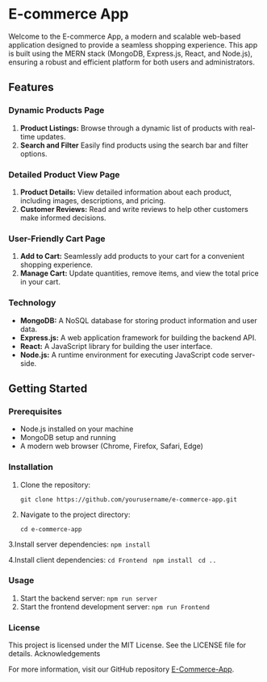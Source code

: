 # E-commerce App

Welcome to the E-commerce App, a modern and scalable web-based application designed to provide a seamless shopping experience. This app is built using the MERN stack (MongoDB, Express.js, React, and Node.js), ensuring a robust and efficient platform for both users and administrators.

## Features

### Dynamic Products Page
1. **Product Listings:** Browse through a dynamic list of products with real-time updates.
2. **Search and Filter** Easily find products using the search bar and filter options.

### Detailed Product View Page
1. **Product Details:** View detailed information about each product, including images, descriptions, and pricing.
2. **Customer Reviews:** Read and write reviews to help other customers make informed decisions.

### User-Friendly Cart Page
1. **Add to Cart:** Seamlessly add products to your cart for a convenient shopping experience.
2. **Manage Cart:** Update quantities, remove items, and view the total price in your cart.


### Technology
- **MongoDB:** A NoSQL database for storing product information and user data.
- **Express.js:** A web application framework for building the backend API.
- **React:** A JavaScript library for building the user interface.
- **Node.js:** A runtime environment for executing JavaScript code server-side.



## Getting Started

### Prerequisites
- Node.js installed on your machine
- MongoDB setup and running
- A modern web browser (Chrome, Firefox, Safari, Edge)

### Installation
1. Clone the repository:
   
      ```git clone https://github.com/yourusername/e-commerce-app.git```


2. Navigate to the project directory:
   
      ```cd e-commerce-app ```

3.Install server dependencies:
         ```npm install ```
     

4.Install client dependencies:
         ```cd Frontend ```
         ```npm install ```
         ```cd .. ```


### Usage

1. Start the backend server:
   ``` npm run server ```
2. Start the frontend development server:
   ``` npm run Frontend ```

### License

This project is licensed under the MIT License. See the LICENSE file for details.
Acknowledgements

For more information, visit our GitHub repository [E-Commerce-App](https://github.com/vasimkhancse/E-Commerce-App.git).
